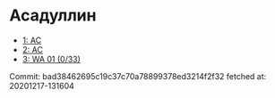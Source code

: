# Асадуллин
- [1: AC](1.md)
- [2: AC](2.md)
- [3: WA 01 (0/33)](3.md)

Commit: bad38462695c19c37c70a78899378ed3214f2f32
 fetched at: 20201217-131604
